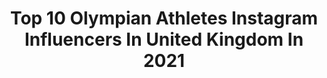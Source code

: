 ---
title: Top 10 Olympian Athletes Instagram Influencers In United Kingdom In 2021
description: >-
  Find top olympian athletes Instagram influencers in United Kingdom in 2021. Most popular hashtags: #athlete #olympics #tokyo2021.
platform: Instagram
hits: 23
text_top: Discover the best Instagram accounts on inBeat.
text_bottom: Our database holds 23 Instagram influencers like this in United Kingdom for you to connect with.
profiles:
  - username: "alannakennedy"
    fullname: >-
      Alanna Kennedy
    bio: >-
      Olympian 🇦🇺 @nike Athlete Sydney/ London📍 Email ⬇️
    location: "United Kingdom"
    followers: 76226
    engagement: 584
    commentsToLikes: 0.006463
    id: ck5c4nnl41q1r0i11kcdnozt1
    verified: true
    hashtags: "#cadburygetinthegame, #cadburycollab, #matildas, #sponsored"
  - username: "natalyacoyle"
    fullname: >-
      Natalya Coyle
    bio: >-
      🇮🇪 Olympian - 9th in London - 6th in Rio. Multiple world medalist @insideindeed @libertyirl ambassador Any questions just ask ⬇️ @navybluesports
    location: "United Kingdom"
    followers: 5528
    engagement: 828
    commentsToLikes: 0.022436
    id: ck6017cf8ezcm0i1426oeijr0
    verified: true
    hashtags: "#scherma, #20x20, #ireland, #womeninsport"
  - username: "chotimetkd"
    fullname: >-
      🇨🇮Mahama Abdoul Fatah Cho🇬🇧
    bio: >-
      ￼￼🏆TEAM GB ATHLETE 🏆Olympian 🇧🇷 🏆World Champ 🥈 🏆World Grand Prix 2x🥇1x🥈5x🥉 🏆World Grand Slam 🥈 🏆Co-Founder @yepow.world 🏆@chotimewear Available
    location: "United Kingdom"
    followers: 21883
    engagement: 476
    commentsToLikes: 0.031013
    id: ck5q7kzdd21pj0i11ouvflcyu
    verified: false
    hashtags: "#dontjudge, #talksthetalk, #dontgiveup, #step"
  - username: "david_torrence"
    fullname: >-
      David Torrence
    bio: >-
      Olympian - Pro Track Athlete - 800m 1:45.14, 1500m 3:33.23, Mile 3:52.01, 5000m 13:16 - Atleta Peruano
    location: "United Kingdom"
    followers: 9132
    engagement: 1172
    commentsToLikes: 0.036686
    id: ck0vv3rllnepd0i192pkubijv
    verified: false
    hashtags: ""
  - username: "kevans26"
    fullname: >-
      Kyle Evans
    bio: >-
      2018 European Champion. 2016 Rio Olympian. 2012 London Olympic reserve athlete. Enquiries: Jonny@360fizz.com
    location: "United Kingdom"
    followers: 17061
    engagement: 699
    commentsToLikes: 0.005081
    id: ck5bvbtb3jcun0i11etpumj5i
    verified: true
    hashtags: "#211, #thegreatestraceonearth, #staysafe, #sx"
  - username: "micamcneill"
    fullname: >-
      MicaMcNeill
    bio: >-
      Newcastle📍 GB bobsleigh athlete 🇬🇧 Junior World Champion🥇 Winter Olympian 🇰🇷 ✨ Supported by DHL ✨ @10xathleticusa ✨ @noccouk ✨ @bobsleigh.girls
    location: "United Kingdom"
    followers: 15636
    engagement: 347
    commentsToLikes: 0.039185
    id: ck8t3tcd84f5f0j78f9qgokk8
    verified: true
    hashtags: "#women, #wintersport, #fireonice, #athlete"
  - username: "callumrhawkins"
    fullname: >-
      Callum Hawkins
    bio: >-
      New Balance athlete Scottish Marathon (2:08.14)& Half Marathon (60:00) record holder Olympian
    location: "United Kingdom"
    followers: 26096
    engagement: 1415
    commentsToLikes: 0.010161
    id: ck55l3ylx0p5x0i11c3kh25cm
    verified: false
    hashtags: "#marathontraining, #newbalance, #running, #beatyesterday"
  - username: "jodiealicia"
    fullname: >-
      J O D I E
    bio: >-
      Olympian humanitarian coffee lover team @puma supporter of @project_waterfall contact: @gatewaysportsgroup / @w_modelmgmt
    location: "United Kingdom"
    followers: 55861
    engagement: 313
    commentsToLikes: 0.013495
    id: ckapbxeap1njz0i7862megzk9
    verified: true
    hashtags: "#exploremore, #espresso, #coffeegram, #graphics"
  - username: "tomdaley"
    fullname: >-
      Tom Daley
    bio: >-
      💦 I dive 💦 Ambassador Athlete for @adidas
    location: "United Kingdom"
    followers: 2048141
    engagement: 325
    commentsToLikes: 0.006499
    id: ck0vy410e24v20i191opwwda6
    verified: true
    hashtags: "#ad, #diver, #athlete, #olympics"
  - username: "lozzaz123"
    fullname: >-
      Lauren Smith
    bio: >-
      DM/email for collabs Challenge Social Ambassador Olympian! European Champion 2019! Sponsored by @yonex_badminton & @trmesports 📍Milton Keynes
    location: "United Kingdom"
    followers: 20748
    engagement: 482
    commentsToLikes: 0.016578
    id: ckap6uxs8hge30i78l18jqzyk
    verified: true
    hashtags: "#hsbcworldtour, #badmintonplayer, #roadtotokyo, #doglover"
---